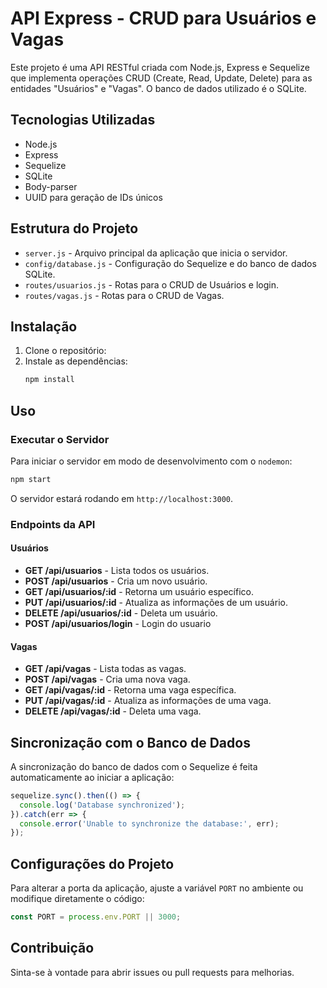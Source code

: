 # API Express - CRUD para Usuários e Vagas

Este projeto é uma API RESTful criada com Node.js, Express e Sequelize que implementa operações CRUD (Create, Read, Update, Delete) para as entidades "Usuários" e "Vagas". O banco de dados utilizado é o SQLite.

## Tecnologias Utilizadas
- Node.js
- Express
- Sequelize
- SQLite
- Body-parser
- UUID para geração de IDs únicos

## Estrutura do Projeto

- `server.js` - Arquivo principal da aplicação que inicia o servidor.
- `config/database.js` - Configuração do Sequelize e do banco de dados SQLite.
- `routes/usuarios.js` - Rotas para o CRUD de Usuários e login.
- `routes/vagas.js` - Rotas para o CRUD de Vagas.

## Instalação

1. Clone o repositório:
2. Instale as dependências:
   ```bash
   npm install
   ```

## Uso

### Executar o Servidor
Para iniciar o servidor em modo de desenvolvimento com o `nodemon`:
```bash
npm start
```

O servidor estará rodando em `http://localhost:3000`.

### Endpoints da API

#### Usuários

- **GET /api/usuarios** - Lista todos os usuários.
- **POST /api/usuarios** - Cria um novo usuário.
- **GET /api/usuarios/:id** - Retorna um usuário específico.
- **PUT /api/usuarios/:id** - Atualiza as informações de um usuário.
- **DELETE /api/usuarios/:id** - Deleta um usuário.
- **POST /api/usuarios/login** - Login do usuario
#### Vagas

- **GET /api/vagas** - Lista todas as vagas.
- **POST /api/vagas** - Cria uma nova vaga.
- **GET /api/vagas/:id** - Retorna uma vaga específica.
- **PUT /api/vagas/:id** - Atualiza as informações de uma vaga.
- **DELETE /api/vagas/:id** - Deleta uma vaga.

## Sincronização com o Banco de Dados

A sincronização do banco de dados com o Sequelize é feita automaticamente ao iniciar a aplicação:
```javascript
sequelize.sync().then(() => {
  console.log('Database synchronized');
}).catch(err => {
  console.error('Unable to synchronize the database:', err);
});
```

## Configurações do Projeto

Para alterar a porta da aplicação, ajuste a variável `PORT` no ambiente ou modifique diretamente o código:
```javascript
const PORT = process.env.PORT || 3000;
```

## Contribuição

Sinta-se à vontade para abrir issues ou pull requests para melhorias.



